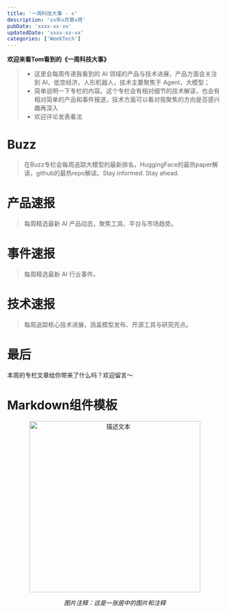 ```yaml
---
title: '一周科技大事 - x'
description: 'xx年x月第x周'
pubDate: 'xxxx-xx-xx'
updatedDate: 'xxxx-xx-xx'
categories: ['WeekTech']
---
```

**欢迎来看Tom看到的《一周科技大事》**
>- 这里会每周传递我看到的 AI 领域的产品与技术进展，产品方面会关注到 AI，低空经济，人形机器人，技术主要聚焦于 Agent，大模型；<br>
>- 简单说明一下专栏的内容。这个专栏会有相对细节的技术解读，也会有相对简单的产品和事件报道，技术方面可以看对我聚焦的方向是否感兴趣再深入
>- 欢迎评论发表看法

# Buzz
> 在Buzz专栏会每周追踪大模型的最新排名，HuggingFace的最热paper解读，github的最热repo解读。Stay informed. Stay ahead.


# 产品速报
> 每周精选最新 AI 产品动态，聚焦工具、平台与市场趋势。

# 事件速报
> 每周精选最新 AI 行业事件。

# 技术速报
> 每周追踪核心技术进展，涵盖模型发布、开源工具与研究亮点。

# 最后
本周的专栏文章给你带来了什么吗？欢迎留言～

# Markdown组件模板
<p align="center">
  <img src="your-image.jpg" alt="描述文本" width="400">
</p>
<p align="center"><em>图片注释：这是一张居中的图片和注释</em></p>